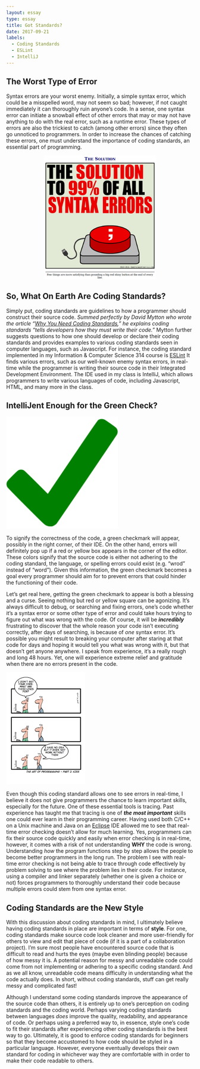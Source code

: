 ```yaml
---
layout: essay
type: essay
title: Got Standards?
date: 2017-09-21
labels:
  - Coding Standards
  - ESLint
  - IntelliJ
---
```


## The Worst Type of Error

Syntax errors are your worst enemy. Initially, a simple syntax error, which could be a 
misspelled word, may not seem so bad; however, if not caught immediately it can thoroughly 
ruin anyone’s code. In a sense, one syntax error can initiate a snowball effect of other 
errors that may or may not have anything to do with the real error, such as a runtime error. 
These types of errors are also the trickiest to catch (among other errors) since they often go 
unnoticed to programmers. In order to increase the chances of catching these errors, 
one must understand the importance of coding standards, an essential part of programming. 

<p align="center">
  <img class="ui rounded image" width="300" src="../images/syntaxerrorsolution.png">
</p>

## So, What On Earth Are Coding Standards?

Simply put, coding standards are guidelines to how a programmer should construct their source
code. *Summed perfectly by David Mytton who wrote the article
“[Why You Need Coding Standards](https://www.sitepoint.com/coding-standards/),” he explains 
coding standards “tells developers how they must write their code.”* Mytton further suggests 
questions to how one should develop or declare their coding standards and provides examples 
to various coding standards seen in computer languages, such as Javascript. For instance, the 
coding standard implemented in my Information & Computer Science 314 course is [ESLint](https://eslint.org/docs/about/)
It finds various errors, such as our well-known enemy syntax errors, in real-time while the 
programmer is writing their source code in their Integrated Development Environment. The IDE 
used in my class is IntelliJ, which allows programmers to write various languages of code, 
including Javascript, HTML, and many more in the class.

## IntelliJent Enough for the Green Check?

<img class="ui left floated tiny rounded image" width="300" src="../images/greencheckmark.png">

To signify the correctness of the code, a green checkmark will appear, possibly in the right
corner, of their IDE. On the other hand, errors will definitely pop up if a red or yellow box 
appears in the corner of the editor. These colors signify that the source code is either not 
adhering to the coding standard, the language, or spelling errors could exist (e.g. “wrod” 
instead of “word”). Given this information, the green checkmark becomes a goal every 
programmer should aim for to prevent errors that could hinder the functioning of their code.   

Let’s get real here, getting the green checkmark to appear is both a blessing and a curse. 
Seeing nothing but red or yellow square can be agonizing. It’s always difficult to debug, or
searching and fixing errors, one’s code whether it’s a syntax error or some other type of 
error and could take hours trying to figure out what was wrong with the code. Of course, it 
will be **_incredibly_** frustrating to discover that the whole reason your code isn’t 
executing correctly, after days of searching, is because of *one* syntax error. It’s 
possible you might result to breaking your computer after staring at that code for days and 
hoping it would tell you what was wrong with it, but that doesn’t get anyone anywhere. I 
speak from experience, it’s a really rough and long 48 hours. Yet, one will experience 
extreme relief and gratitude when there are no errors present in the code. 

<img class="ui right floated medium rounded image" height="300" src="../images/comic.jpg">

Even though this coding standard allows one to see errors in real-time, I believe it does not
give programmers the chance to learn important skills, especially for the future. One of 
these essential tools is tracing. Past experience has taught me that tracing is one of 
**_the most important_** skills one could ever learn in their programming career. Having
used both C/C++ on a Unix machine and Java on an [Eclipse](https://eclipse.org/ide/)
IDE allowed me to see that real-time error checking doesn’t allow for much learning. Yes,
programmers can fix their source code quickly and easily when error checking is in real-time,
however, it comes with a risk of not understanding **WHY** the code is wrong. Understanding *how*
the program functions step by step allows the people to become better programmers in the long 
run. The problem I see with real-time error checking is not being able to trace through code
effectively by problem solving to see where the problem lies in their code. For instance, 
using a compiler and linker separately (whether one is given a choice or not) forces programmers 
to thoroughly understand their code because multiple errors could stem from one syntax error.   

## Coding Standards are the New Style

With this discussion about coding standards in mind, I ultimately believe having coding 
standards in place are important in terms of **style**. For one, coding standards make source
code look cleaner and more user-friendly for others to view and edit that piece of code 
(if it is a part of a collaboration project). I’m sure most people have encountered source 
code that is difficult to read and hurts the eyes (maybe even blinding people) because of 
how messy it is. A potential reason for messy and unreadable code could come from not 
implementing or adhering to a specific coding standard. And as we all know, unreadable code 
means difficulty in understanding what the code actually does. In short, without coding 
standards, stuff can get really messy and complicated fast!

Although I understand some coding standards improve the appearance of the source code than others, 
it is entirely up to one’s perception on coding standards and the coding world. Perhaps 
varying coding standards between languages *does* improve the quality, readability, and 
appearance of code. Or perhaps using a preferred way to, in essence, style one’s code to 
fit their standards after experiencing other coding standards is the best way to go. 
Ultimately, it is good to enforce coding standards for beginners so that they become 
accustomed to how code should be styled in a particular language. However, everyone 
eventually develops their own standard for coding in whichever way they are comfortable 
with in order to make their code readable to others. 
